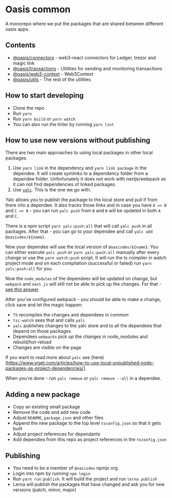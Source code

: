 # Oasis common

A monorepo where we put the packages that are shared between different oasis apps.

## Contents

- [@oasis/connectors](packages/connectors) - web3-react connectors for Ledger, trezor and magic link
- [@oasis/transactions](packages/transactions) - Utilities for sending and monitoring transactions
- [@oasis/web3-context](packages/web3-context) - Web3Context
- [@oasis/utils](packages/utils) - The rest of the utilities

## How to start developing

- Clone the repo
- Run `yarn`
- Run `yarn build` or `yarn watch`
- You can also run the linter by running `yarn lint`

## How to use new versions without publishing

There are two main approaches to using local packages in other local packages.

1. Use `yarn link` in the dependency and `yarn link package` in the dependee. It will create
   symlinks to a dependency folder from a dependee folder. Unfortunately it does not work with
   nextjs/webpack as it can not find dependencies of linked packages.
2. Use [`yalc`](https://www.npmjs.com/package/yalc). This is the one we go with.

Yalc allows you to publish the package to the local store and pull if from there into a dependee. It
also tracks those links and in case you have `A => B` and `C => B` - you can run `yalc push` from
`B` and `B` will be updated in both `A` and `C`.

There is a npm script `yarn yalc:push:all` that will call `yalc push` in all packages. After that -
you can go to your dependee and call `yalc add @oasisdex/${name}`.

Now your dependee will use the local version of `@oasisdex/${name}`. You can either execute
`yalc push` or `yarn yalc:push:all` manually after every change or use the `yarn watch:push` script.
It will run the ts compiler in watch project mode and on each compilation (successful or failed) run
`yarn yalc:push:all` for you.

Now the `node_modules` of the dependees will be updated on change, but `webpack` and `next.js` will
still not be able to pick up the changes. For that -
[see this answer](https://stackoverflow.com/a/59954986/3546986)

After you've configured webpack - you should be able to make a change, click save and let the magic
happen:

- `TS` recompiles the changes and dependees in common
- `tsc-watch` sees that and calls `yalc`
- `yalc` publishes changes to the yalc store and to all the dependees that depend on those packages
- Dependees `webpacks` pick up the changes in node_modules and rebuild/hot-reload
- Changes are visible on the page

If you want to read more about `yalc` see
(here)[https://www.viget.com/articles/how-to-use-local-unpublished-node-packages-as-project-dependencies/].

When you're done - run `yalc remove` or `yalc remove --all` in a dependee.

## Adding a new package

- Copy an existing small package
- Remove the code and add new code
- Adjust `README`, `package.json` and other files
- Append the new package to the top level `tsconfig.json` so that it gets built
- Adjust project references for dependants
- Add dependies from this repo as project references in the `tsconfig.json`

## Publishing

- You need to be a member of `@oasisdex` npmjs org.
- Login into npm by running `npm login`
- Run `yarn run:publish`. It will build the project and run `lerna publish`
- Lerna will publish the packages that have changed and ask you for new versions (patch, minor,
  major)
